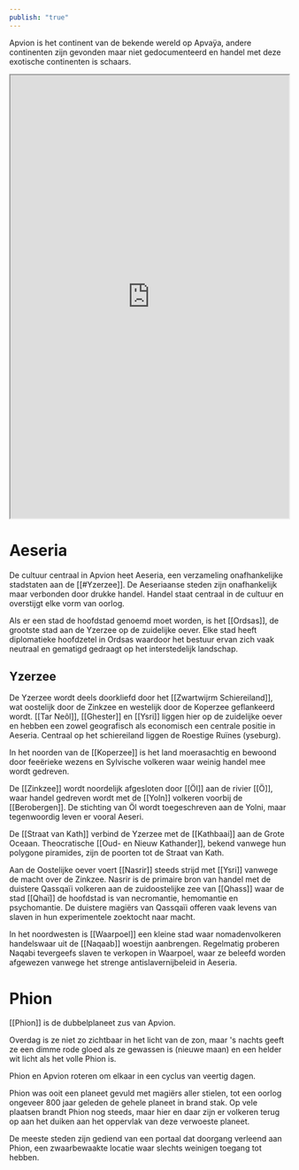 ```yaml
---
publish: "true"
---
```

Apvion is het continent van de bekende wereld op Apvaÿa, andere continenten zijn gevonden maar niet gedocumenteerd en handel met deze exotische continenten is schaars.
<iframe src="https://bartolo05.github.io/Apvaya-map/" width="100%" height="800px"></iframe>




# Aeseria
De cultuur centraal in Apvion heet Aeseria, een verzameling onafhankelijke stadstaten aan de [[#Yzerzee]]. De Aeseriaanse steden zijn onafhankelijk maar verbonden door drukke handel. Handel staat centraal in de cultuur en overstijgt elke vorm van oorlog.

Als er een stad de hoofdstad genoemd moet worden, is het [[Ordsas]], de grootste stad aan de Yzerzee op de zuidelijke oever. Elke stad heeft diplomatieke hoofdzetel in Ordsas waardoor het bestuur ervan zich vaak neutraal en gematigd gedraagt op het interstedelijk landschap.


## Yzerzee
De Yzerzee wordt deels doorkliefd door het [[Zwartwijrm Schiereiland]], wat oostelijk door de Zinkzee en westelijk door de Koperzee geflankeerd wordt. 
[[Tar Neôl]], [[Ghester]] en [[Ysri]] liggen hier op de zuidelijke oever en hebben een zowel geografisch als economisch een centrale positie in Aeseria.
Centraal op het schiereiland liggen de Roestige Ruïnes (yseburg). 

In het noorden van de [[Koperzee]] is het land moerasachtig en bewoond door feeërieke wezens en Sylvische volkeren waar weinig handel mee wordt gedreven. 

De [[Zinkzee]] wordt noordelijk afgesloten door [[Öl]] aan de rivier [[Ö]], waar handel gedreven wordt met de [[Yoln]] volkeren voorbij de [[Berobergen]]. De stichting van Öl wordt toegeschreven aan de Yolni, maar tegenwoordig leven er vooral Aeseri. 

De [[Straat van Kath]] verbind de Yzerzee met de [[Kathbaai]] aan de Grote Oceaan. Theocratische [[Oud- en Nieuw Kathander]], bekend vanwege hun polygone piramides, zijn de poorten tot de Straat van Kath. 

Aan de Oostelijke oever voert [[Nasrir]] steeds strijd met [[Ysri]] vanwege de macht over de Zinkzee. Nasrir is de primaire bron van handel met de duistere Qassqaïi volkeren aan de zuidoostelijke zee van [[Qhass]] waar de stad [[Qhaï]] de hoofdstad is van necromantie, hemomantie en psychomantie. De duistere magiërs van Qassqaïi offeren vaak levens van slaven in hun experimentele zoektocht naar macht.  

In het noordwesten is [[Waarpoel]] een kleine stad waar nomadenvolkeren handelswaar uit de [[Naqaab]] woestijn aanbrengen. Regelmatig proberen Naqabi tevergeefs slaven te verkopen in Waarpoel, waar ze beleefd worden afgewezen vanwege het strenge antislavernijbeleid in Aeseria.

# Phion
[[Phion]] is de dubbelplaneet zus van Apvion. 

Overdag is ze niet zo zichtbaar in het licht van de zon, maar 's nachts geeft ze een dimme rode gloed als ze gewassen is (nieuwe maan) en een helder wit licht als het volle Phion is. 

Phion en Apvion roteren om elkaar in een cyclus van veertig dagen.

Phion was ooit een planeet gevuld met magiërs aller stielen, tot een oorlog ongeveer 800 jaar geleden de gehele planeet in brand stak. Op vele plaatsen brandt Phion nog steeds, maar hier en daar zijn er volkeren terug op aan het duiken aan het oppervlak van deze verwoeste planeet.

De meeste steden zijn gediend van een portaal dat doorgang verleend aan Phion, een zwaarbewaakte locatie waar slechts weinigen toegang tot hebben.